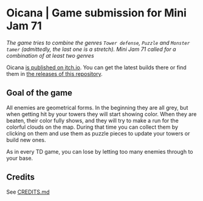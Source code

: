 # Oicana | Game submission for Mini Jam 71

*The game tries to combine the genres `Tower defense`, `Puzzle` and `Monster tamer` (admittedly, the last one is a stretch). Mini Jam 71 called for a combination of at least two genres*

Oicana [is published on itch.io](https://niklme.itch.io/oicana). You can get the latest builds there or find them in [the releases of this repository](https://github.com/NiklasEi/oicana/releases).

## Goal of the game

All enemies are geometrical forms. In the beginning they are all grey, but when getting hit by your towers they will start showing color. When they are beaten, their color fully shows, and they will try to make a run for the colorful clouds on the map. During that time you can collect them by clicking on them and use them as puzzle pieces to update your towers or build new ones.

As in every TD game, you can lose by letting too many enemies through to your base.

## Credits

See [CREDITS.md](credits/CREDITS.md)
